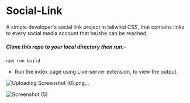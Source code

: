 # Social-Link
A simple developer's social link project in tailwind CSS, that contains links to every social media account that he/she can be reached.

##### Clone this repo to your local directory then run:-
```
npm run build

```
- Run the index page using Live-server extension, to view the output.


![Uploading Screenshot (6).png…]()

![Screenshot (5)](https://github.com/Marx-wrld/Social-Link/assets/105711066/72156c7f-f807-43d4-b26f-f4a86e93a66a)

